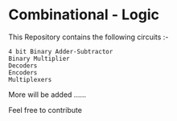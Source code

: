 # Combinational - Logic

This Repository contains the following circuits :-

    4 bit Binary Adder-Subtractor
    Binary Multiplier 
    Decoders 
    Encoders
    Multiplexers

More will be added ......

Feel free to contribute
